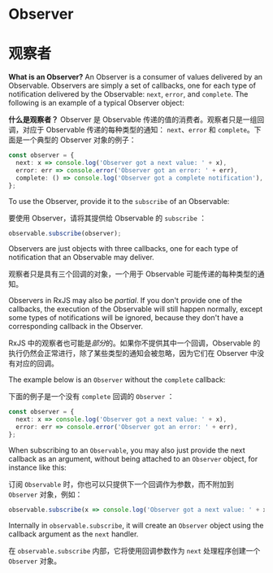 # Observer

# 观察者

**What is an Observer?** An Observer is a consumer of values delivered by an Observable. Observers are simply a set of callbacks, one for each type of notification delivered by the Observable: `next`, `error`, and `complete`. The following is an example of a typical Observer object:

**什么是观察者？** Observer 是 Observable 传递的值的消费者。观察者只是一组回调，对应于 Observable 传递的每种类型的通知： `next`、`error` 和 `complete`。下面是一个典型的 Observer 对象的例子：

```ts
const observer = {
  next: x => console.log('Observer got a next value: ' + x),
  error: err => console.error('Observer got an error: ' + err),
  complete: () => console.log('Observer got a complete notification'),
};
```

To use the Observer, provide it to the `subscribe` of an Observable:

要使用 Observer，请将其提供给 Observable 的 `subscribe` ：

```ts
observable.subscribe(observer);
```

<span class="informal">Observers are just objects with three callbacks, one for each type of notification that an Observable may deliver.</span>

观察者只是具有三个回调的对象，一个用于 Observable 可能传递的每种类型的通知。

Observers in RxJS may also be *partial*. If you don't provide one of the callbacks, the execution of the Observable will still happen normally, except some types of notifications will be ignored, because they don't have a corresponding callback in the Observer.

RxJS 中的观察者也可能是*部分*的。如果你不提供其中一个回调，Observable 的执行仍然会正常进行，除了某些类型的通知会被忽略，因为它们在 Observer 中没有对应的回调。

The example below is an `Observer` without the `complete` callback:

下面的例子是一个没有 `complete` 回调的 `Observer` ：

```ts
const observer = {
  next: x => console.log('Observer got a next value: ' + x),
  error: err => console.error('Observer got an error: ' + err),
};
```

When subscribing to an `Observable`, you may also just provide the next callback as an argument, without being attached to an `Observer` object, for instance like this:

订阅 `Observable` 时，你也可以只提供下一个回调作为参数，而不附加到 `Observer` 对象，例如：

```ts
observable.subscribe(x => console.log('Observer got a next value: ' + x));
```

Internally in `observable.subscribe`, it will create an `Observer` object using the callback argument as the `next` handler.

在 `observable.subscribe` 内部，它将使用回调参数作为 `next` 处理程序创建一个 `Observer` 对象。

